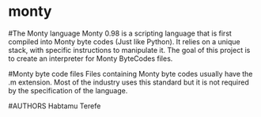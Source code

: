 # monty
#The Monty language
Monty 0.98 is a scripting language that is first compiled into Monty byte codes (Just like Python). It relies on a unique stack, with specific instructions to manipulate it. The goal of this project is to create an interpreter for Monty ByteCodes files.

#Monty byte code files
Files containing Monty byte codes usually have the .m extension. Most of the industry uses this standard but it is not required by the specification of the language. 

#AUTHORS
Habtamu Terefe
